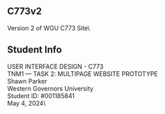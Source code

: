 ## C773v2 ##
Version 2 of WGU C773 Site\

## Student Info ##
USER INTERFACE DESIGN - C773\
TNM1 — TASK 2: MULTIPAGE WEBSITE PROTOTYPE\
Shawn Parker\
Western Governors University\
Student ID: #001185841\
May 4, 2024\
